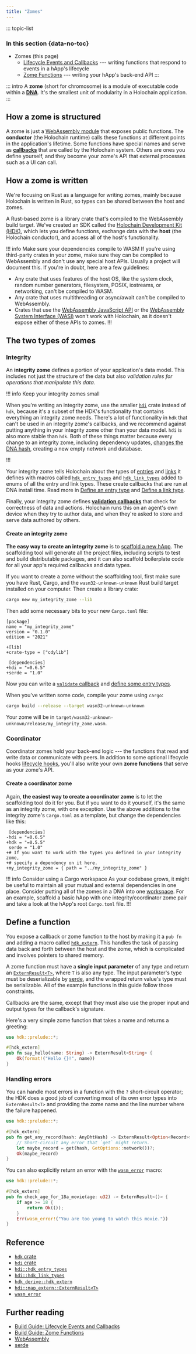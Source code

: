```yaml
---
title: "Zomes"
---
```


::: topic-list
### In this section {data-no-toc}

* Zomes (this page)
    * [Lifecycle Events and Callbacks](/build/callbacks-and-lifecycle-hooks/) --- writing functions that respond to events in a hApp's lifecycle
    * [Zome Functions](/build/zome-functions/) --- writing your hApp's back-end API
:::

::: intro
A **zome** (short for chromosome) is a module of executable code within a [**DNA**](/resources/glossary/#dna). It's the smallest unit of modularity in a Holochain application.
:::

## How a zome is structured

A zome is just a [WebAssembly module](https://webassembly.github.io/spec/core/syntax/modules.html) that exposes public functions. The **conductor** (the Holochain runtime) calls these functions at different points in the application's lifetime. Some functions have special names and serve as [**callbacks**](/build/callbacks-and-lifecycle-hooks/) that are called by the Holochain system. Others are ones you define yourself, and they become your zome's API that external processes such as a UI can call.

## How a zome is written

We're focusing on Rust as a language for writing zomes, mainly because Holochain is written in Rust, so types can be shared between the host and zomes.

A Rust-based zome is a library crate that's compiled to the WebAssembly build target. We've created an SDK called the [Holochain Development Kit (HDK)](https://crates.io/crates/hdk/), which lets you define functions, exchange data with the **host** (the Holochain conductor), and access all of the host's functionality.

!!! info Make sure your dependencies compile to WASM
If you're using third-party crates in your zome, make sure they can be compiled to WebAssembly and don't use any special host APIs. Usually a project will document this. If you're in doubt, here are a few guidelines:

* Any crate that uses features of the host OS, like the system clock, random number generators, filesystem, POSIX, iostreams, or networking, can't be compiled to WASM.
* Any crate that uses multithreading or async/await can't be compiled to WebAssembly.
* Crates that use the [WebAssembly JavaScript API](https://developer.mozilla.org/en-US/docs/WebAssembly/Guides/Using_the_JavaScript_API) or the [WebAssembly System Interface (WASI)](https://wasi.dev/) won't work with Holochain, as it doesn't expose either of these APIs to zomes.
!!!

## The two types of zomes

### Integrity

An **integrity zome** defines a portion of your application's data model. This includes not just the structure of the data but also _validation rules for operations that manipulate this data_.

!!! info Keep your integrity zomes small

When you're writing an integrity zome, use the smaller [`hdi`](https://crates.io/crates/hdi) crate instead of `hdk`, because it's a subset of the HDK's functionality that contains everything an integrity zome needs. There's a lot of functionality in `hdk` that can't be used in an integrity zome's callbacks, and we recommend against putting anything in your integrity zome other than your data model. `hdi` is also more stable than `hdk`. Both of these things matter because every change to an integrity zome, including dependency updates, [changes the DNA hash](/build/application-structure/#dna), creating a new empty network and database.

!!!

<!-- TODO: placeholder to ask the question, should we mention the pattern of defining all your types in a separate crate so the coordinator can import the types without having to import the validation callback etc? is that possible? how does it work? -->

Your integrity zome tells Holochain about the types of [entries](/build/entries/) and [links](/build/links-paths-and-anchors/) it defines with macros called [`hdk_entry_types`](https://docs.rs/hdi/latest/hdi/attr.hdk_entry_types.html) and [`hdk_link_types`](https://docs.rs/hdi/latest/hdi/attr.hdk_link_types.html) added to enums of all the entry and link types. These create callbacks that are run at DNA install time. Read more in [Define an entry type](/build/entries/#define-an-entry-type) and [Define a link type](/build/links-paths-and-anchors/#define-a-link-type).

Finally, your integrity zome defines [**validation callbacks**](/build/callbacks-and-lifecycle-hooks/#define-a-validate-callback) that check for correctness of data and actions. Holochain runs this on an agent's own device when they try to author data, and when they're asked to store and serve data authored by others.

#### Create an integrity zome

**The easy way to create an integrity zome** is to [scaffold a new hApp](/get-started/3-forum-app-tutorial/). The scaffolding tool will generate all the project files, including scripts to test and build distributable packages, and it can also scaffold boilerplate code for all your app's required callbacks and data types.

If you want to create a zome without the scaffolding tool, first make sure you have Rust, Cargo, and the `wasm32-unknown-unknown` Rust build target installed on your computer. Then create a library crate:

```bash
cargo new my_integrity_zome --lib
```

Then add some necessary bits to your new `Cargo.toml` file:

<!-- TODO(upgrade): change following version numbers -->

```diff:toml
[package]
name = "my_integrity_zome"
version = "0.1.0"
edition = "2021"

+[lib]
+crate-type = ["cdylib"]

 [dependencies]
+hdi = "=0.6.5"
+serde = "1.0"
```

Now you can write a [`validate` callback](/build/callbacks-and-lifecycle-hooks/#define-a-validate-callback) and [define some entry types](/build/entries/#define-an-entry-type).

When you've written some code, compile your zome using `cargo`:

```bash
cargo build --release --target wasm32-unknown-unknown
```

Your zome will be in `target/wasm32-unknown-unknown/release/my_integrity_zome.wasm`.

### Coordinator

Coordinator zomes hold your back-end logic --- the functions that read and write data or communicate with peers. In addition to some optional lifecycle hooks [lifecycle hooks](/build/callbacks-and-lifecycle-hooks/#coordinator-zomes), you'll also write your own **zome functions** that serve as your zome's API.

#### Create a coordinator zome

Again, **the easiest way to create a coordinator zome** is to let the scaffolding tool do it for you. But if you want to do it yourself, it's the same as an integrity zome, with one exception. Use the above additions to the integrity zome's `Cargo.toml` as a template, but change the dependencies like this:

<!-- TODO(upgrade): change following version numbers -->

```diff:toml
 [dependencies]
-hdi = "=0.6.5"
+hdk = "=0.5.5"
 serde = "1.0"
+# If you want to work with the types you defined in your integrity zome,
+# specify a dependency on it here.
+my_integrity_zome = { path = "../my_integrity_zome" }
```

!!! info Consider using a Cargo workspace
As your codebase grows, it might be useful to maintain all your mutual and external dependencies in one place. Consider putting all of the zomes in a DNA into one [workspace](https://doc.rust-lang.org/cargo/reference/workspaces.html). For an example, scaffold a basic hApp with one integrity/coordinator zome pair and take a look at the hApp's root `Cargo.toml` file.
!!!

## Define a function

You expose a callback or zome function to the host by making it a `pub fn` and adding a macro called [`hdk_extern`](https://docs.rs/hdk/latest/hdk/prelude/attr.hdk_extern.html). This handles the task of passing data back and forth between the host and the zome, which is complicated and involves pointers to shared memory.

A zome function must have a **single input parameter** of any type and return an [`ExternResult<T>`](https://docs.rs/hdk/latest/hdk/map_extern/type.ExternResult.html), where `T` is also any type. The input parameter's type must be deserializable by [serde](https://serde.rs/), and the wrapped return value's type must be serializable. All of the example functions in this guide follow those constraints.

Callbacks are the same, except that they must also use the proper input and output types for the callback's signature.

Here's a very simple zome function that takes a name and returns a greeting:

```rust
use hdk::prelude::*;

#[hdk_extern]
pub fn say_hello(name: String) -> ExternResult<String> {
    Ok(format!("Hello {}!", name))
}
```

### Handling errors

You can handle most errors in a function with the `?` short-circuit operator; the HDK does a good job of converting most of its own error types into `ExternResult<T>` and providing the zome name and the line number where the failure happened.

```rust
use hdk::prelude::*;

#[hdk_extern]
pub fn get_any_record(hash: AnyDhtHash) -> ExternResult<Option<Record>> {
    // Short-circuit any error that `get` might return.
    let maybe_record = get(hash, GetOptions::network())?;
    Ok(maybe_record)
}
```

You can also explicitly return an error with the [`wasm_error`](https://docs.rs/hdi/latest/hdi/prelude/macro.wasm_error.html) macro:

```rust
use hdk::prelude::*;

#[hdk_extern]
pub fn check_age_for_18a_movie(age: u32) -> ExternResult<()> {
    if age >= 18 {
        return Ok(());
    }
    Err(wasm_error!("You are too young to watch this movie."))
}
```

## Reference

* [`hdk` crate](https://docs.rs/hdk/latest/hdk/)
* [`hdi` crate](https://docs.rs/hdi/latest/hdi/)
* [`hdi::hdk_entry_types`](https://docs.rs/hdi/latest/hdi/attr.hdk_entry_types.html)
* [`hdi::hdk_link_types`](https://docs.rs/hdi/latest/hdi/attr.hdk_link_types.html)
* [`hdk_derive::hdk_extern`](https://docs.rs/hdk_derive/latest/hdk_derive/attr.hdk_extern.html)
* [`hdi::map_extern::ExternResult<T>`](https://docs.rs/hdi/latest/hdi/map_extern/type.ExternResult.html)
* [`wasm_error`](https://docs.rs/hdi/latest/hdi/prelude/macro.wasm_error.html)

## Further reading

* [Build Guide: Lifecycle Events and Callbacks](/build/callbacks-and-lifecycle-hooks/)
* [Build Guide: Zome Functions](/build/zome-functions/)
* [WebAssembly](https://webassembly.org/)
* [serde](https://serde.rs/)
